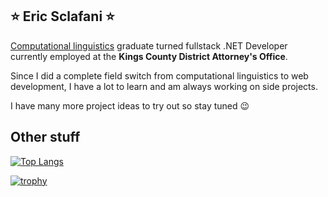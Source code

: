 ## ⭐ Eric Sclafani ⭐

[Computational linguistics](https://plato.stanford.edu/entries/computational-linguistics/) graduate turned fullstack .NET Developer currently employed at the **Kings County District Attorney's Office**.

Since I did a complete field switch from computational linguistics to web development, I have a lot to learn and am always working on side projects.

I have many more project ideas to try out so stay tuned 😉

## Other stuff

[![Top Langs](https://github-readme-stats.vercel.app/api/top-langs/?username=eric-sclafani&hide=Jupyter+Notebook,Lua&layout=donut&exclude_repo=eric-sclafani.github.io&theme=radical&size_weight=0.5&count_weight=0.5)](https://github.com/eric-sclafani/github-readme-stats)

[![trophy](https://github-profile-trophy.vercel.app/?username=eric-sclafani&theme=juicyfresh&margin-w=15&title=-Reviews)](https://github.com/eric-sclafani/github-profile-trophy)

<!--
**eric-sclafani/eric-sclafani** is a ✨ _special_ ✨ repository because its `README.md` (this file) appears on your GitHub profile.

Here are some ideas to get you started:

- 🔭 I’m currently working on ...
- 🌱 I’m currently learning ...
- 👯 I’m looking to collaborate on ...
- 🤔 I’m looking for help with ...
- 💬 Ask me about ...
- 📫 How to reach me: ...
- 😄 Pronouns: ...
- ⚡ Fun fact: ...
-->
